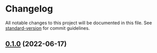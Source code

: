 # Changelog

All notable changes to this project will be documented in this file. See [standard-version](https://github.com/conventional-changelog/standard-version) for commit guidelines.

## [0.1.0](https://github.com/mattpfeffer/classtrate/compare/v0.0.1...v0.1.0) (2022-06-17)
